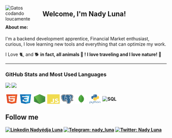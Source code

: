 <p>
    <img src="https://media.giphy.com/media/ule4vhcY1xEKQ/giphy.gif" alt="Gatos codando loucamente"  align="left" width="23%"  padding="5px" margin= 0px 10px 10px 0 >      
       
</p> 

## Welcome, I'm Nady Luna!

#### About me:

I'm a backend development apprentice, Financial Market enthusiast, curious, I love learning new tools and everything that can optimize my work. 

I Love 🐈, and 🐕  <b/> in fact, all animals 🐾  <b/>! I love traveling and I love nature! <b/> 🌴

---
### GitHub Stats and Most Used Languages

<div>
 <img src="https://github-readme-stats.vercel.app/api/?username=NadyLuna&hide=issues&theme=gruvbox&show_icons=true&hide_border=false&count_private=true&include_all_commits=true&line_height=24.5" />
 
 <img src="https://github-readme-stats.vercel.app/api/top-langs/?username=NadyLuna&layout=compact&theme=gruvbox&langs_count=10)](https://github.com/NadyLuna/github-readme-stats"/>
 </div>   
    
<div style="display: inline_block"><br>
  <img align="center" alt="HTML" height="30" width="40" src="https://raw.githubusercontent.com/devicons/devicon/master/icons/html5/html5-original.svg">
  <img align="center" alt="CSS" height="30" width="40" src="https://raw.githubusercontent.com/devicons/devicon/master/icons/css3/css3-original.svg">
  <img align="center" alt="Nodejs" height="30" width="40" src="https://github.com/devicons/devicon/blob/master/icons/nodejs/nodejs-original.svg">
  <img align="center" alt="JavaScript" height="30" width="40" src="https://raw.githubusercontent.com/devicons/devicon/master/icons/javascript/javascript-plain.svg">
    <img align="center" alt="Postgre" height="30" width="40" src="https://github.com/devicons/devicon/blob/master/icons/postgresql/postgresql-original.svg">
  <img align="center" alt="Mongodb" height="30" width="40" src="https://github.com/devicons/devicon/blob/master/icons/mongodb/mongodb-original.svg"> 
  <img align="center" alt="Phyton" height="30" width="40" src="https://github.com/devicons/devicon/blob/master/icons/python/python-original-wordmark.svg">  
   <img align="center" alt="SQL" height="30" width="40" src="https://raw.githubusercontent.com/devicons/devicon/master/icons/sql/sql-plain.svg">
   
  </div>
  
## Follow me

[![Linkedin Nadyédja Luna](https://img.shields.io/badge/-LinkedIn-blue?style=flat-square&logo=Linkedin&logoColor=white&link=https://https://www.linkedin.com/in/nadyluna/)](https://www.linkedin.com/in/nadyluna/)
[![Telegram: nady_luna](https://img.shields.io/badge/-Telegram-white?style=flat-square&logo=Telegram&logoColor=blue&link=https://t.me/nady_luna)](https:https://t.me/nady_luna)
[![Twitter: Nady Luna](https://img.shields.io/twitter/follow/NadyKelayne?style=social)](https://twitter.com/NadyKelayne)
